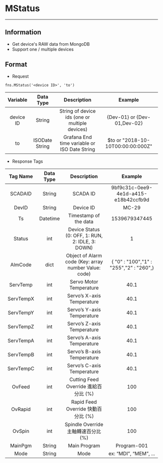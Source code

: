 # MStatus
---
## Information
* Get device's RAW data from MongoDB
* Support one / multiple devices

## Format

* Request  
```  
fns.MStatus('<device ID>', 'to')
```
| Variable | Data Type | Description | Example |
| :---: | :---: | :---: | :---: |
| device ID | String | String of device ids (one or multiple devices) | {Dev-01} or {Dev-01,Dev-02} |
| to | ISODate String | Grafana End time variable or ISO Date String | $to or "2018-10-10T00:00:00:000Z" |

* Response Tags

| Tag Name | Data Type | Description | Example |
| :---: | :---: | :---: | :---: |
| SCADAID | String | SCADA ID | 9bf9c31c-0ee9-4e1d-a415-e18b42ccfb9d |
| DevID | String | Device ID | MC-29 |
| Ts | Datetime | Timestamp of the data | 1539679347445 |
| Status | int | Device Status (0: OFF, 1: RUN, 2: IDLE, 3: DOWN) | 1 |
| AlmCode | dict | Object of Alarm code (Key: array number Value: code) | { "0" : "100","1" : "255","2" : "260",} |
| ServTemp | int | Servo Motor Temperature | 40.1 |
| ServTempX | int | Servo’s X-axis Temperature | 40.1 |
| ServTempY | int | Servo’s Y-axis Temperature | 40.1 |
| ServTempZ | int | Servo’s Z-axis Temperature | 40.1 |
| ServTempA | int | Servo’s A-axis Temperature | 40.1 |
| ServTempB | int | Servo’s B-axis Temperature | 40.1 |
| ServTempC | int | Servo’s C-axis Temperature | 40.1 |
| OvFeed | int | Cutting Feed Override 進給百分比 (%) | 100 |
| OvRapid | int | Rapid Feed Override 快動百分比 (%) | 100 |
| OvSpin | int | Spindle Override 主軸轉速百分比 (%) | 100 |
| MainPgm | String | Main Program | Program-001 |
| Mode | String | Mode | ex: “MDI”, “MEM”, ... |
